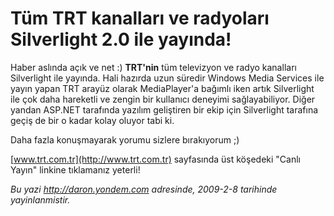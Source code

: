 # Tüm TRT kanalları ve radyoları Silverlight 2.0 ile yayında!
Haber aslında açık ve net :) **TRT'nin** tüm televizyon ve radyo
kanalları Silverlight ile yayında. Hali hazırda uzun süredir Windows
Media Services ile yayın yapan TRT arayüz olarak MediaPlayer'a bağımlı
iken artık Silverlight ile çok daha hareketli ve zengin bir kullanıcı
deneyimi sağlayabiliyor. Diğer yandan ASP.NET tarafında yazılım
geliştiren bir ekip için Silverlight tarafına geçiş de bir o kadar kolay
oluyor tabi ki.

Daha fazla konuşmayarak yorumu sizlere bırakıyorum ;)

[www.trt.com.tr](http://www.trt.com.tr) sayfasında üst köşedeki "Canlı
Yayın" linkine tıklamanız yeterli!



*Bu yazi http://daron.yondem.com adresinde, 2009-2-8 tarihinde yayinlanmistir.*
